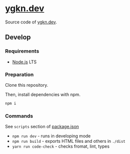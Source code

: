 # [ygkn.dev](https://ygkn.dev/)

Source code of [ygkn.dev](https://ygkn.dev/).

## Develop

### Requirements

- [Node.js](https://nodejs.org/) LTS

### Preparation

Clone this repository.

Then, install dependencies with npm.

```sh
npm i
```

### Commands

See `scripts` section of [package.json](./package.json)

- `npm run dev` - runs in developing mode
- `npm run build` - exports HTML files and others in `./dist`
- `yarn run code-check` - checks fromat, lint, types
